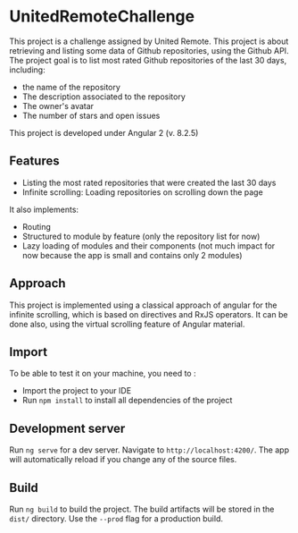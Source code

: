 # UnitedRemoteChallenge

This project is a challenge assigned by United Remote.
This project is about retrieving and listing some data of Github repositories, using the Github API.
The project goal is to list most rated Github repositories of the last 30 days, including:
* the name of the repository
* The description associated to the repository
* The owner's avatar
* The number of stars and open issues

This project is developed under Angular 2 (v. 8.2.5)

## Features

* Listing the most rated repositories that were created the last 30 days
* Infinite scrolling: Loading repositories on scrolling down the page

It also implements: 
* Routing
* Structured to module by feature (only the repository list for now)
* Lazy loading of modules and their components (not much impact for now because the app is small and contains only 2 modules)

## Approach
This project is implemented using a classical approach of angular for the infinite scrolling, which is based on directives and RxJS operators.
It can be done also, using the virtual scrolling feature of Angular material.

## Import

To be able to test it on your machine, you need to :
* Import the project to your IDE
* Run `npm install` to install all dependencies of the project

## Development server

Run `ng serve` for a dev server. Navigate to `http://localhost:4200/`. The app will automatically reload if you change any of the source files.

## Build

Run `ng build` to build the project. The build artifacts will be stored in the `dist/` directory. Use the `--prod` flag for a production build.

